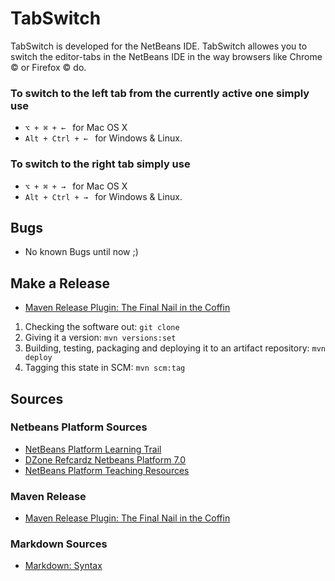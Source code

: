 # TabSwitch

TabSwitch is developed for the NetBeans IDE.
TabSwitch allowes you to switch the editor-tabs in the NetBeans IDE in the way browsers like Chrome &copy; or Firefox &copy; do.

### To switch to the left tab from the currently active one simply use 

- <code>⌥ + ⌘ + &#8592; </code> for Mac OS X
- <code>Alt + Ctrl + &#8592; </code> for Windows & Linux.

### To switch to the right tab simply use 

- <code>⌥ + ⌘ + &#8594; </code> for Mac OS X
- <code>Alt + Ctrl + &#8594; </code> for Windows & Linux.

## Bugs
- No known Bugs until now ;)

## Make a Release
- [Maven Release Plugin: The Final Nail in the Coffin](http://axelfontaine.com/blog/final-nail.html)

1. Checking the software out: <code>git clone</code>
2. Giving it a version: <code>mvn versions:set</code>
3. Building, testing, packaging and deploying it to an artifact repository: <code>mvn deploy</code>
4. Tagging this state in SCM: <code>mvn scm:tag</code>

## Sources

### Netbeans Platform Sources
- [NetBeans Platform Learning Trail](https://netbeans.org/features/platform/all-docs.html)
- [DZone Refcardz Netbeans Platform 7.0](http://refcardz.dzone.com/refcardz/netbeans-platform-70)
- [NetBeans Platform Teaching Resources](https://edu.netbeans.org/contrib/slides/netbeans-platform/)

### Maven Release
- [Maven Release Plugin: The Final Nail in the Coffin](http://axelfontaine.com/blog/final-nail.html)

### Markdown Sources
- [Markdown: Syntax](http://daringfireball.net/projects/markdown/syntax)
